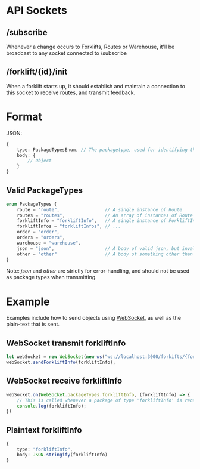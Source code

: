 
# API Sockets


## /subscribe
Whenever a change occurs to Forklifts, Routes or Warehouse, it'll be broadcast to any socket connected to /subscribe
## /forklift/{id}/init
When a forklift starts up, it should establish and maintain a connection to this socket to receive routes, and transmit feedback.

# Format
JSON:
```typescript
{
    type: PackageTypesEnum, // The packagetype, used for identifying the body.
    body: {
        // Object
    }
}
```

## Valid PackageTypes
```typescript
enum PackageTypes {
    route = "route",                 // A single instance of Route
    routes = "routes",               // An array of instances of Route
    forkliftInfo = "forkliftInfo",   // A single instance of ForkliftInfo
    forkliftInfos = "forkliftInfos", // ...
    order = "order",
    orders = "orders",
    warehouse = "warehouse",
    json = "json",                   // A body of valid json, but invalid type
    other = "other"                  // A body of something other than json
}
```
Note: *json* and *other* are strictly for error-handling, and should not be used as package types when transmitting.

# Example
Examples include how to send objects using [WebSocket](https://github.com/msan19/P2/blob/master/src/shared/webSocket.ts), as well as the plain-text that is sent.

## WebSocket transmit forkliftInfo
```typescript
let webSocket = new WebSocket(new ws("ws://localhost:3000/forkifts/{forkliftId}/init"));
webSocket.sendForkliftInfo(forkliftInfo);
```

## WebSocket receive forkliftInfo
```typescript
webSocket.on(WebSocket.packageTypes.forkliftInfo, (forkliftInfo) => {
    // This is called whenever a package of type 'forkliftInfo' is received.
    console.log(forkliftInfo);
})
```

## Plaintext forkliftInfo
```typescript
{
    type: "forkliftInfo",
    body: JSON.stringify(forkliftInfo)
}
```

